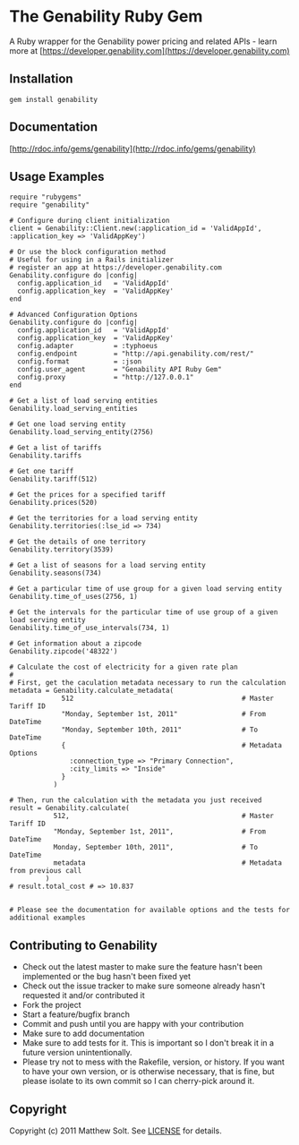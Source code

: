 The Genability Ruby Gem
====================
A Ruby wrapper for the Genability power pricing and related APIs - learn more at [https://developer.genability.com](https://developer.genability.com)

Installation
------------
    gem install genability

Documentation
-------------
[http://rdoc.info/gems/genability](http://rdoc.info/gems/genability)

Usage Examples
--------------
    require "rubygems"
    require "genability"

    # Configure during client initialization
    client = Genability::Client.new(:application_id = 'ValidAppId', :application_key => 'ValidAppKey')

    # Or use the block configuration method
    # Useful for using in a Rails initializer
    # register an app at https://developer.genability.com
    Genability.configure do |config|
      config.application_id   = 'ValidAppId'
      config.application_key  = 'ValidAppKey'
    end

    # Advanced Configuration Options
    Genability.configure do |config|
      config.application_id   = 'ValidAppId'
      config.application_key  = 'ValidAppKey'
      config.adapter          = :typhoeus
      config.endpoint         = "http://api.genability.com/rest/"
      config.format           = :json
      config.user_agent       = "Genability API Ruby Gem"
      config.proxy            = "http://127.0.0.1"
    end

    # Get a list of load serving entities
    Genability.load_serving_entities

    # Get one load serving entity
    Genability.load_serving_entity(2756)

    # Get a list of tariffs
    Genability.tariffs

    # Get one tariff
    Genability.tariff(512)

    # Get the prices for a specified tariff
    Genability.prices(520)

    # Get the territories for a load serving entity
    Genability.territories(:lse_id => 734)

    # Get the details of one territory
    Genability.territory(3539)

    # Get a list of seasons for a load serving entity
    Genability.seasons(734)

    # Get a particular time of use group for a given load serving entity
    Genability.time_of_uses(2756, 1)

    # Get the intervals for the particular time of use group of a given load serving entity
    Genability.time_of_use_intervals(734, 1)

    # Get information about a zipcode
    Genability.zipcode('48322')

    # Calculate the cost of electricity for a given rate plan
    #
    # First, get the caculation metadata necessary to run the calculation
    metadata = Genability.calculate_metadata(
                 512                                          # Master Tariff ID
                 "Monday, September 1st, 2011"                # From DateTime
                 "Monday, September 10th, 2011"               # To DateTime
                 {                                            # Metadata Options
                   :connection_type => "Primary Connection",
                   :city_limits => "Inside"
                 }
               )

    # Then, run the calculation with the metadata you just received
    result = Genability.calculate(
               512,                                           # Master Tariff ID
               "Monday, September 1st, 2011",                 # From DateTime
               Monday, September 10th, 2011",                 # To DateTime
               metadata                                       # Metadata from previous call
             )
    # result.total_cost # => 10.837


    # Please see the documentation for available options and the tests for additional examples


Contributing to Genability
-------------------------
* Check out the latest master to make sure the feature hasn't been implemented or the bug hasn't been fixed yet
* Check out the issue tracker to make sure someone already hasn't requested it and/or contributed it
* Fork the project
* Start a feature/bugfix branch
* Commit and push until you are happy with your contribution
* Make sure to add documentation
* Make sure to add tests for it. This is important so I don't break it in a future version unintentionally.
* Please try not to mess with the Rakefile, version, or history. If you want to have your own version, or is otherwise necessary, that is fine, but please isolate to its own commit so I can cherry-pick around it.

Copyright
---------
Copyright (c) 2011 Matthew Solt.
See [LICENSE](https://github.com/activefx/genability/blob/master/LICENSE.md) for details.

